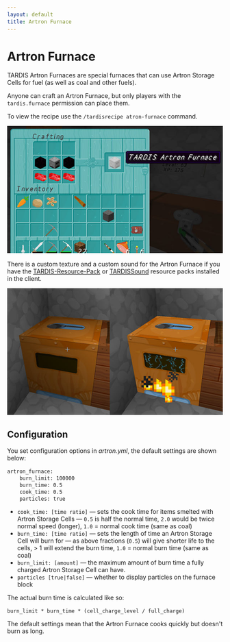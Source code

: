 ```yaml
---
layout: default
title: Artron Furnace
---
```


# Artron Furnace

TARDIS Artron Furnaces are special furnaces that can use Artron Storage Cells
for fuel (as well as coal and other fuels).

Anyone can craft an Artron Furnace, but only players with the `tardis.furnace`
permission can place them.

To view the recipe use the `/tardisrecipe atron-furnace` command.

![Artron Furnace recipe](/images/docs/artronfurnace.jpg)

There is a custom texture and a custom sound for the Artron Furnace if you have
the [TARDIS-Resource-Pack](https://github.com/eccentricdevotion/TARDIS-Resource-Pack) or
[TARDISSound](https://github.com/eccentricdevotion/TARDIS-SoundResourcePack)
resource packs installed in the client.

![Artron Furnace textures](/images/docs/artron_furnace.jpg)

## Configuration

You set configuration options in _artron.yml_, the default settings are shown below:

    artron_furnace:
        burn_limit: 100000
        burn_time: 0.5
        cook_time: 0.5
        particles: true

- `cook_time: [time ratio]` — sets the cook time for items smelted with Artron
  Storage Cells — `0.5` is half the normal time, `2.0` would be twice normal
  speed (longer), `1.0` = normal cook time (same as coal)
- `burn_time: [time ratio]` — sets the length of time an Artron Storage Cell will
  burn for — as above fractions (`0.5`) will give shorter life to the cells, \> 1
  will extend the burn time, `1.0` = normal burn time (same as coal)
- `burn_limit: [amount]` — the maximum amount of burn time a fully charged Artron
  Storage Cell can have.
- `particles [true|false]` — whether to display particles on the furnace block

The actual burn time is calculated like so:

    burn_limit * burn_time * (cell_charge_level / full_charge)

The default settings mean that the Artron Furnace cooks quickly but doesn't burn as long.

